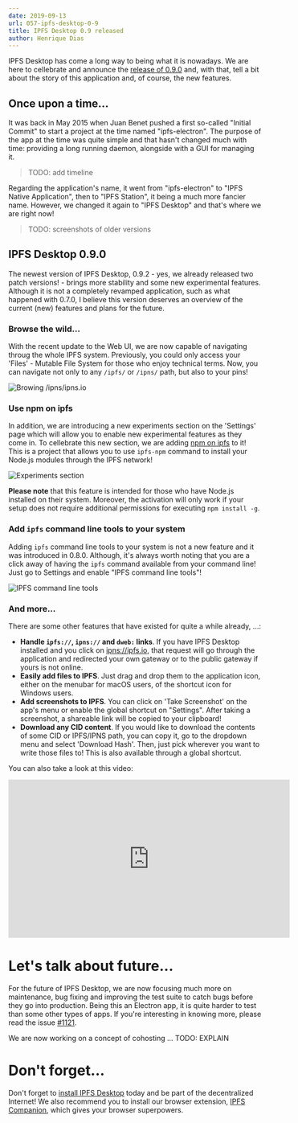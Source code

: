 ```yaml
---
date: 2019-09-13
url: 057-ipfs-desktop-0-9
title: IPFS Desktop 0.9 released
author: Henrique Dias
---
```


IPFS Desktop has come a long way to being what it is nowadays. We are here to cellebrate and announce the [release of 0.9.0](https://github.com/ipfs-shipyard/ipfs-desktop/releases) and, with that, tell a bit about the story of this application and, of course, the new features.

## Once upon a time...

It was back in May 2015 when Juan Benet pushed a first so-called "Initial Commit" to start a project at the time named "ipfs-electron". The purpose of the app at the time was quite simple and that hasn't changed much with time: providing a long running daemon, alongside with a GUI for managing it.

> TODO: add timeline

Regarding the application's name, it went from "ipfs-electron" to "IPFS Native Application", then to "IPFS Station", it being a much more fancier name. However, we changed it again to "IPFS Desktop" and that's where we are right now!

> TODO: screenshots of older versions

## IPFS Desktop 0.9.0

The newest version of IPFS Desktop, 0.9.2 - yes, we already released two patch versions! - brings more stability and some new experimental features. Although it is not a completely revamped application, such as what happened with 0.7.0, I believe this version deserves an overview of the current (new) features and plans for the future.

### Browse the wild...

With the recent update to the Web UI, we are now capable of navigating throug the whole IPFS system. Previously, you could only access your 'Files' - Mutable File System for those who enjoy technical terms. Now, you can navigate not only to any `/ipfs/` or `/ipns/` path, but also to your pins!

![Browing /ipns/ipns.io](/057-ipfs-desktop-0-9/browse-wild.png)

### Use npm on ipfs

In addition, we are introducing a new experiments section on the 'Settings' page which will allow you to enable new experimental features as they come in. To cellebrate this new section, we are adding [npm on ipfs](https://github.com/ipfs-shipyard/npm-on-ipfs) to it! This is a project that allows you to use `ipfs-npm` command to install your Node.js modules through the IPFS network!

![Experiments section](/057-ipfs-desktop-0-9/npm-ipfs.png)

**Please note** that this feature is intended for those who have Node.js installed on their system. Moreover, the activation will only work if your setup does not require additional permissions for executing `npm install -g`.

### Add `ipfs` command line tools to your system

Adding `ipfs` command line tools to your system is not a new feature and it was introduced in 0.8.0. Although, it's always worth noting that you are a click away of having the `ipfs` command available from your command line! Just go to Settings and enable "IPFS command line tools"!

![IPFS command line tools](/057-ipfs-desktop-0-9/ipfs-cmd.png)

### And more...

There are some other features that have existed for quite a while already, ...:

- **Handle `ipfs://`, `ipns://` and `dweb:` links**. If you have IPFS Desktop installed and you click on [ipns://ipfs.io](ipns://ipfs.io), that request will go through the application and redirected your own gateway or to the public gateway if yours is not online.
- **Easily add files to IPFS**. Just drag and drop them to the application icon, either on the menubar for macOS users, of the shortcut icon for Windows users.
- **Add screenshots to IPFS**. You can click on 'Take Screenshot' on the app's menu or enable the global shortcut on "Settings". After taking a screenshot, a shareable link will be copied to your clipboard!
- **Download any CID content**. If you would like to download the contents of some CID or IPFS/IPNS path, you can copy it, go to the dropdown menu and select 'Download Hash'. Then, just pick wherever you want to write those files to! This is also available through a global shortcut.

You can also take a look at this video:

<iframe width="560" height="315" src="https://www.youtube.com/embed/-7jAIVeg2vQ" frameborder="0" allow="accelerometer; autoplay; encrypted-media; gyroscope; picture-in-picture" allowfullscreen></iframe>

# Let's talk about future...

For the future of IPFS Desktop, we are now focusing much more on maintenance, bug fixing and improving the test suite to catch bugs before they go into production. Being this an Electron app, it is quite harder to test than some other types of apps. If you're interesting in knowing more, please read the issue [#1121](https://github.com/ipfs-shipyard/ipfs-desktop/issues/1121).

We are now working on a concept of cohosting ... TODO: EXPLAIN

# Don't forget...

Don't forget to [install IPFS Desktop](https://github.com/ipfs-shipyard/ipfs-desktop/releases) today and be part of the decentralized Internet! We also recommend you to install our browser extension, [IPFS Companion](https://github.com/ipfs-shipyard/ipfs-companion/#install), which gives your browser superpowers.
